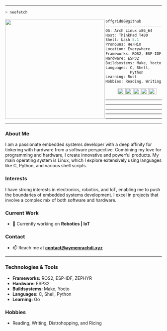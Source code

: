 

---

```zsh
> neofetch
```

<img align="left" src="https://i.imgur.com/QdGYfnf.jpg" width="320" /> 

```csharp
offgrid88@github
-------------------------
OS: Arch Linux x86_64
Host: ThinkPad T480
Shell: bash 5.1
Pronouns: He/Him
Location: Everywhere
Frameworks: ROS2, ESP-IDF, ZEPHYR
Hardware: ESP32
Buildsystems: Make, Yocto
Languages: C, Shell,
           Python
Learning: Rust
Hobbies: Reading, Writing, Distrohopping and Ricing
```

<p align="left">
  &nbsp; &nbsp; &nbsp; &nbsp; &nbsp;
  <img alt="#474342" src="https://via.placeholder.com/15/474342/000000?text=+" width="25" height="20" /><img alt="#fbedf6" src="https://via.placeholder.com/15/fbedf6/000000?text=+" width="25" height="20" /><img alt="#c9594d" src="https://via.placeholder.com/15/c9594d/000000?text=+" width="25" height="20" /><img alt="#f8b9b2" src="https://via.placeholder.com/15/f8b9b2/000000?text=+" width="25" height="20" /><img alt="#ae9c9d" src="https://via.placeholder.com/15/ae9c9d/000000?text=+" width="25" height="20" />
</p>

---
---
---
---
---
---
### About Me

I am a passionate embedded systems developer with a deep affinity for tinkering with hardware from a software perspective. Combining my love for programming and hardware, I create innovative and powerful products. My main operating system is Linux, which I explore extensively using languages like C, Python, and various shell scripts.

### Interests

I have strong interests in electronics, robotics, and IoT, enabling me to push the boundaries of embedded systems development. I excel in projects that involve a complex mix of both software and hardware.

### Current Work

- 🔭 Currently working on **Robotics | IoT**

### Contact

- 📫 Reach me at **[contact@aymenrachdi.xyz](mailto:contact@aymenrachdi.xyz)**

---

### Technologies & Tools

- **Frameworks:** ROS2, ESP-IDF, ZEPHYR
- **Hardware:** ESP32
- **Buildsystems:** Make, Yocto
- **Languages:** C, Shell, Python
- **Learning:** Go

### Hobbies

- Reading, Writing, Distrohopping, and Ricing

